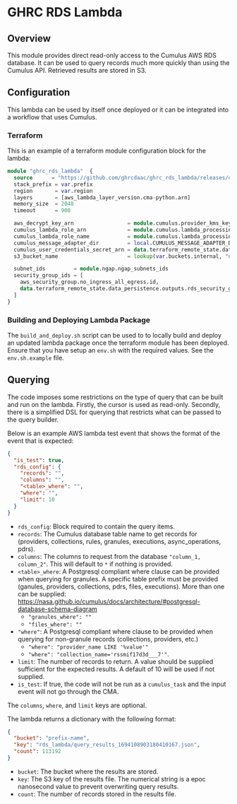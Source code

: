 # GHRC RDS Lambda

## Overview
This module provides direct read-only access to the Cumulus AWS RDS database. It 
can be used to query records much more quickly than using the Cumulus API. Retrieved results
are stored in S3.

## Configuration
This lambda can be used by itself once deployed or it can be integrated into a workflow that uses Cumulus.

### Terraform
This is an example of a terraform module configuration block for the lambda:
```terraform
module "ghrc_rds_lambda"  {
  source      = "https://github.com/ghrcdaac/ghrc_rds_lambda/releases/download/<release_version>/ghrc_rds_lambda.zip"
  stack_prefix = var.prefix
  region       = var.region
  layers       = [aws_lambda_layer_version.cma-python.arn]
  memory_size  = 2048
  timeout      = 900

  aws_decrypt_key_arn                 = module.cumulus.provider_kms_key_id
  cumulus_lambda_role_arn             = module.cumulus.lambda_processing_role_arn
  cumulus_lambda_role_name            = module.cumulus.lambda_processing_role_name
  cumulus_message_adapter_dir         = local.CUMULUS_MESSAGE_ADAPTER_DIR
  cumulus_user_credentials_secret_arn = data.terraform_remote_state.data_persistence.outputs.user_credentials_secret_arn
  s3_bucket_name                      = lookup(var.buckets.internal, "name", null)

  subnet_ids         = module.ngap.ngap_subnets_ids
  security_group_ids = [
    aws_security_group.no_ingress_all_egress.id,
    data.terraform_remote_state.data_persistence.outputs.rds_security_group
  ]
}
```

### Building and Deploying Lambda Package
The `build_and_deploy.sh` script can be used to to locally build and deploy an updated lambda package once the terraform module has been deployed. Ensure that you have setup an `env.sh` with the required values. See the `env.sh.example` file.

## Querying
The code imposes some restrictions on the type of query that can be built and run on the lambda. Firstly, the cursor
is used as read-only. Secondly, there is a simplified DSL for querying that restricts what can be passed to the query
builder.

Below is an example AWS lambda test event that shows the format of the event that is expected:
```json
{
  "is_test": true,
  "rds_config": {
    "records": "",
    "columns": "",
    "<table>_where": "",
    "where": "",
    "limit": 10
  }
}
```
 - `rds_config`: Block required to contain the query items.
 - `records`: The Cumulus database table name to get records for (providers, collections, rules, granules, executions, async_operations, pdrs).
 - `columns`: The columns to request from the database `"column_1, column_2"`. This will default to `*` if nothing is provided. 
 - `<table>_where`: A Postgresql compliant where clause can be provided when querying for granules. A specific table prefix must be provided (ganules, providers, collections, pdrs, files, executions). More than one can be supplied: https://nasa.github.io/cumulus/docs/architecture/#postgresql-database-schema-diagram
   - `"granules_where": ""`
   - `"files_where": ""`
 - `"where"`: A Postgresql compliant where clause to be provided when querying for non-granule records (collections, providers, etc.)
   - `"where": "provider_name LIKE '%value'"`
   - `"where": "collection_name='rssmif17d3d___7'"`.
 - `limit`: The number of records to return. A value should be supplied sufficient for the expected results. A default of 10 will be used if not supplied.
 - `is_test`: If true, the code will not be run as a `cumulus_task` and the input event will not go through the CMA.

The `columns`, `where`, and `limit` keys are optional. 

The lambda returns a dictionary with the following format:
```json
{
  "bucket": "prefix-name",
  "key": "rds_lambda/query_results_1694108903180410167.json",
  "count": 113192
}
```
 - `bucket`: The bucket where the results are stored.
 - `key`: The S3 key of the results file. The numerical string is a epoc nanosecond value to prevent overwriting query results.
 - `count`: The number of records stored in the results file.
